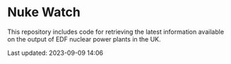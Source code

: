 # Nuke Watch

This repository includes code for retrieving the latest information available on the output of EDF nuclear power plants in the UK.

Last updated: 2023-09-09 14:06